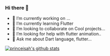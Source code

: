 ### Hi there 👋

- 🔭 I’m currently working on ...
- 🌱 I’m currently learning Flutter
- 👯 I’m looking to collaborate on Cool projects...
- 🤔 I’m looking for help with flutter animation..
- 💬 Ask me about  Dart language, flutter...


[![princeisah's github stats](https://github-readme-stats.vercel.app/api?username=princeisah)](https://github.com/anuraghazra/github-readme-stats)

